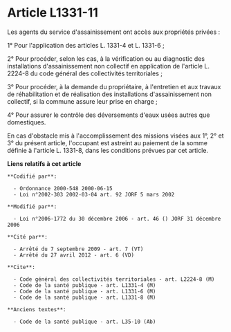# Article L1331-11

Les agents du service d'assainissement ont accès aux propriétés privées :

1° Pour l'application des articles L. 1331-4 et L. 1331-6 ;

2° Pour procéder, selon les cas, à la vérification ou au diagnostic des installations d'assainissement non collectif en
application de l'article L. 2224-8 du code général des collectivités territoriales ;

3° Pour procéder, à la demande du propriétaire, à l'entretien et aux travaux de réhabilitation et de réalisation des
installations d'assainissement non collectif, si la commune assure leur prise en charge ;

4° Pour assurer le contrôle des déversements d'eaux usées autres que domestiques.

En cas d'obstacle mis à l'accomplissement des missions visées aux 1°, 2° et 3° du présent article, l'occupant est astreint au
paiement de la somme définie à l'article L. 1331-8, dans les conditions prévues par cet article.

**Liens relatifs à cet article**

	**Codifié par**:

	  - Ordonnance 2000-548 2000-06-15
	  - Loi n°2002-303 2002-03-04 art. 92 JORF 5 mars 2002

	**Modifié par**:

	  - Loi n°2006-1772 du 30 décembre 2006 - art. 46 () JORF 31 décembre 2006

	**Cité par**:

	  - Arrêté du 7 septembre 2009 - art. 7 (VT)
	  - Arrêté du 27 avril 2012 - art. 6 (VD)

	**Cite**:

	  - Code général des collectivités territoriales - art. L2224-8 (M)
	  - Code de la santé publique - art. L1331-4 (M)
	  - Code de la santé publique - art. L1331-6 (M)
	  - Code de la santé publique - art. L1331-8 (M)

	**Anciens textes**:

	  - Code de la santé publique - art. L35-10 (Ab)

